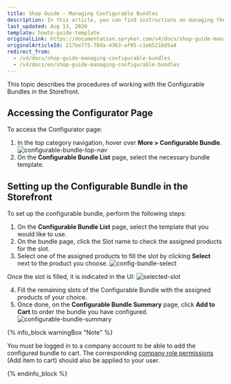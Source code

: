 ```yaml
---
title: Shop Guide - Managing Configurable Bundles
description: In this article, you can find instructions on managing the Configurable Bundle in the Spryker Storefront.
last_updated: Aug 13, 2020
template: howto-guide-template
originalLink: https://documentation.spryker.com/v4/docs/shop-guide-managing-configurable-bundles
originalArticleId: 217be775-78da-4363-af95-c1e65216d5a4
redirect_from:
  - /v4/docs/shop-guide-managing-configurable-bundles
  - /v4/docs/en/shop-guide-managing-configurable-bundles
---
```


This topic describes the procedures of working with the Configurable Bundles in the Storefront.

## Accessing the Configurator Page

To access the Configurator page:
1. In the top category navigation, hover over **More > Configurable Bundle**.
![configurable-bundle-top-nav](https://spryker.s3.eu-central-1.amazonaws.com/docs/User+Guides/Shop+User+Guides/Configurator/Managing+Configurable+Bundles/configurable-bundle-top-nav.png)
2. On the **Configurable Bundle List** page, select the necessary bundle template.

## Setting up the Configurable Bundle in the Storefront

To set up the configurable bundle, perform the following steps:
1. On the **Configurable Bundle List** page, select the template that you would like to use.
2. On the bundle page, click the Slot name to check the assigned products for the slot.
3. Select one of the assigned products to fill the slot by clicking **Select** next to the product you choose.
![config-bundle-select](https://spryker.s3.eu-central-1.amazonaws.com/docs/User+Guides/Shop+User+Guides/Configurator/Managing+Configurable+Bundles/config-bundle-select.png)

Once the slot is filled, it is indicated in the UI:
![selected-slot](https://spryker.s3.eu-central-1.amazonaws.com/docs/User+Guides/Shop+User+Guides/Configurator/Managing+Configurable+Bundles/selected-slot.png)

4. Fill the remaining slots of the Configurable Bundle with the assigned products of your choice.
5. Once done, on the **Configurable Bundle Summary** page, click **Add to Cart** to order the bundle you have configured.
![configurable-bundle-summary](https://spryker.s3.eu-central-1.amazonaws.com/docs/User+Guides/Shop+User+Guides/Configurator/Managing+Configurable+Bundles/configurable-bundle-summary.png)

{% info_block warningBox "Note" %}

You must be logged in to a company account to be able to add the configured bundle to cart. The corresponding [company role permissions](/docs/scos/user/shop-user-guides/{{page.version}}/shop-guide-managing-company-roles.html) (Add item to cart) should also be applied to your user.

{% endinfo_block %}
